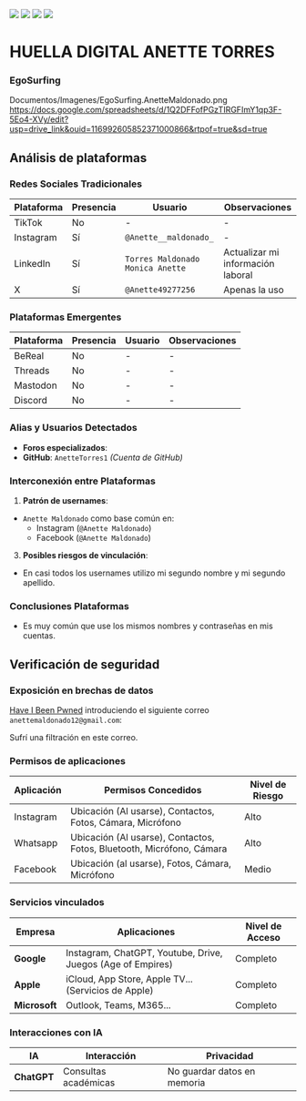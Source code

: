 [![](https://img.shields.io/badge/-Inicio-FFF?style=flat&logo=Emlakjet&logoColor=black)](/README.md) [![](https://img.shields.io/badge/-Entrega_2-FFF?style=flat&logo=openstreetmap&logoColor=black)](/Entregas/Entrega-2/ModeloDeNegocio.md)  [![](https://img.shields.io/badge/-Entrega_3-FFF?style=flat&logo=openstreetmap&logoColor=black)](/Entregas/Entrega-3/HuellaDigital.md)  [![](https://img.shields.io/badge/-Entrega_4-FFF?style=flat&logo=openstreetmap&logoColor=black)]()

# HUELLA DIGITAL ANETTE TORRES

### EgoSurfing
Documentos/Imagenes/EgoSurfing.AnetteMaldonado.png
https://docs.google.com/spreadsheets/d/1Q2DFFofPGzTIRGFImY1qp3F-5Eo4-XVy/edit?usp=drive_link&ouid=116992605852371000866&rtpof=true&sd=true


## Análisis de plataformas


### Redes Sociales Tradicionales
| Plataforma   | Presencia | Usuario        | Observaciones |
|--------------|-----------|----------------|---------------|
| TikTok       | No        |        -       |       -       |
| Instagram    | Sí        | `@Anette__maldonado_`  | -     |
| LinkedIn     | Sí        | `Torres Maldonado Monica Anette`  | Actualizar mi información laboral |
| X            | Sí        | `@Anette49277256` | Apenas la uso             |




### Plataformas Emergentes
| Plataforma   | Presencia | Usuario     | Observaciones |
|--------------|-----------|-------------|---------------|
| BeReal       | No        | -  | - |
| Threads      | No        | - | - |
| Mastodon     | No        | -           | - |
| Discord      | No        | - | - |


### Alias y Usuarios Detectados
- **Foros especializados**:
 - **GitHub**: `AnetteTorres1`
   *(Cuenta de GitHub)*


### Interconexión entre Plataformas


1. **Patrón de usernames**:
  - `Anette Maldonado` como base común en:
    - Instagram (`@Anette Maldonado`)
    - Facebook (`@Anette Maldonado`)
       
3. **Posibles riesgos de vinculación**:
  - En casi todos los usernames utilizo mi segundo nombre y mi segundo apellido.


### Conclusiones Plataformas
- Es muy común que use los mismos nombres y contraseñas en mis cuentas.


## Verificación de seguridad


### Exposición en brechas de datos


[Have I Been Pwned](https://haveibeenpwned.com/) introduciendo el siguiente correo `anettemaldonado12@gmail.com`:

Sufrí una filtración en este correo.

### Permisos de aplicaciones
| Aplicación  | Permisos Concedidos | Nivel de Riesgo |
|-----------------------|----------------------|-----------------|
| Instagram | Ubicación (Al usarse), Contactos, Fotos, Cámara, Micrófono | Alto |
| Whatsapp | Ubicación (Al usarse), Contactos, Fotos, Bluetooth, Micrófono, Cámara | Alto |
| Facebook | Ubicación (al usarse), Fotos, Cámara, Micrófono| Medio |


### Servicios vinculados
| Empresa | Aplicaciones | Nivel de Acceso |
|-----------|--------------------------|-----------------|
| **Google** | Instagram, ChatGPT, Youtube, Drive, Juegos (Age of Empires)| Completo |
| **Apple** | iCloud, App Store, Apple TV... (Servicios de Apple) | Completo |
| **Microsoft** | Outlook, Teams, M365... | Completo |


### Interacciones con IA
| IA | Interacción | Privacidad |
|---------------|---------------------|--------------------------|
| **ChatGPT** | Consultas académicas | No guardar datos en memoria |
